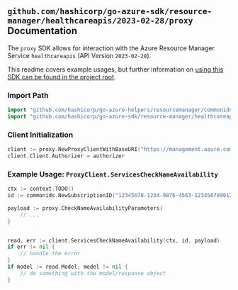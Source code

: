 
## `github.com/hashicorp/go-azure-sdk/resource-manager/healthcareapis/2023-02-28/proxy` Documentation

The `proxy` SDK allows for interaction with the Azure Resource Manager Service `healthcareapis` (API Version `2023-02-28`).

This readme covers example usages, but further information on [using this SDK can be found in the project root](https://github.com/hashicorp/go-azure-sdk/tree/main/docs).

### Import Path

```go
import "github.com/hashicorp/go-azure-helpers/resourcemanager/commonids"
import "github.com/hashicorp/go-azure-sdk/resource-manager/healthcareapis/2023-02-28/proxy"
```


### Client Initialization

```go
client := proxy.NewProxyClientWithBaseURI("https://management.azure.com")
client.Client.Authorizer = authorizer
```


### Example Usage: `ProxyClient.ServicesCheckNameAvailability`

```go
ctx := context.TODO()
id := commonids.NewSubscriptionID("12345678-1234-9876-4563-123456789012")

payload := proxy.CheckNameAvailabilityParameters{
	// ...
}


read, err := client.ServicesCheckNameAvailability(ctx, id, payload)
if err != nil {
	// handle the error
}
if model := read.Model; model != nil {
	// do something with the model/response object
}
```

